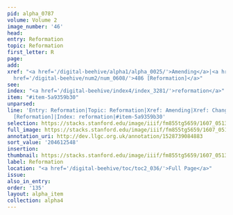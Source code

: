 ```yaml
---
pid: alpha_0787
volume: Volume 2
image_number: '46'
head:
entry: Reformation
topic: Reformation
first_letter: R
page:
add:
xref: "<a href='/digital-beehive/alpha1/alpha_0025/'>Amending</a>|<a href='/digital-beehive/alpha1/alpha_0138/'>Change</a>|<a
  href='/digital-beehive/num2/num_0608/'>486 [Reformation]</a>"
see:
index: "<a href='/digital-beehive/index4/index_3281/'>reformation</a>"
item: "#item-5a9359b30"
unparsed:
line: 'Entry: Reformation|Topic: Reformation|Xref: Amending|Xref: Change|Xref: 486
  [Reformation]|Index: reformation|#item-5a9359b30'
selection: https://stacks.stanford.edu/image/iiif/fm855tg5659/1607_0513/839,2548,2926,637/full/0/default.jpg
full_image: https://stacks.stanford.edu/image/iiif/fm855tg5659/1607_0513/full/full/0/default.jpg
annotation_uri: http://dev.llgc.org.uk/annotation/1528739084883
sort_value: '204612548'
insertion:
thumbnail: https://stacks.stanford.edu/image/iiif/fm855tg5659/1607_0513/839,2548,600,180/250,/0/default.jpg
label: Reformation
location: "<a href='/digital-beehive/toc/toc2_036/'>Full Page</a>"
issue:
also_in_entry:
order: '135'
layout: alpha_item
collection: alpha4
---
```

